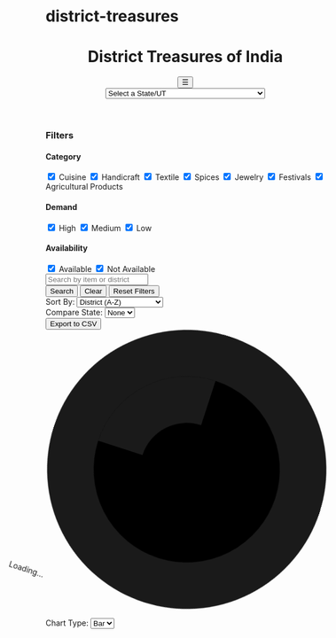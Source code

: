 # district-treasures 
<!DOCTYPE html>
<html lang="en">
<head>
  <meta charset="UTF-8" />
  <meta name="viewport" content="width=device-width, initial-scale=1.0" />
  <title>District Treasures of India</title>
  <script src="https://cdn.jsdelivr.net/npm/chart.js"></script>
  <script src="https://cdn.tailwindcss.com"></script>
  <style>
    .card {
      transition: transform 0.3s ease, box-shadow 0.3s ease;
    }
    .card:hover {
      transform: translateY(-5px);
      box-shadow: 0 10px 15px rgba(0, 0, 0, 0.1);
    }
    .modal {
      transform: scale(0.7);
      opacity: 0;
      transition: transform 0.3s ease, opacity 0.3s ease;
    }
    .modal.show {
      transform: scale(1);
      opacity: 1;
    }
    .overlay {
      opacity: 0;
      transition: opacity 0.3s ease;
    }
    .overlay.show {
      opacity: 0.7;
    }
    .loading {
      animation: spin 1s linear infinite;
    }
    @keyframes spin {
      0% { transform: rotate(0deg); }
      100% { transform: rotate(360deg); }
    }
    .card-img, .modal-img {
      position: relative;
      display: block;
    }
    .img-fallback {
      display: none;
      text-align: center;
      color: #666;
      font-size: 0.875rem;
      background: #f3f4f6;
      height: 100%;
      align-items: center;
      justify-content: center;
    }
    @media (max-width: 768px) {
      .sidebar {
        display: none;
      }
      .sidebar.show {
        display: block;
        position: fixed;
        top: 0;
        left: 0;
        height: 100%;
        z-index: 50;
        background: white;
        padding: 1rem;
        box-shadow: 2px 0 5px rgba(0, 0, 0, 0.1);
      }
      .hamburger {
        display: block;
      }
    }
  </style>
</head>
<body class="bg-gray-100 font-sans">
  <header class="bg-gradient-to-r from-blue-600 to-indigo-600 text-white p-6 shadow-md">
    <div class="container mx-auto flex justify-between items-center">
      <h1 class="text-3xl font-bold">District Treasures of India</h1>
      <button class="hamburger md:hidden text-white text-2xl" onclick="toggleSidebar()">☰</button>
    </div>
    <div class="container mx-auto mt-4">
      <select id="stateSelect" class="w-full md:w-1/3 p-3 rounded-lg bg-white text-gray-800 border border-gray-300 focus:outline-none focus:ring-2 focus:ring-blue-500" aria-label="Select a state or union territory">
        <option value="">Select a State/UT</option>
        <option value="Andhra Pradesh">Andhra Pradesh</option>
        <option value="Arunachal Pradesh">Arunachal Pradesh</option>
        <option value="Assam">Assam</option>
        <option value="Bihar">Bihar</option>
        <option value="Chhattisgarh">Chhattisgarh</option>
        <option value="Goa">Goa</option>
        <option value="Gujarat">Gujarat</option>
        <option value="Haryana">Haryana</option>
        <option value="Himachal Pradesh">Himachal Pradesh</option>
        <option value="Jharkhand">Jharkhand</option>
        <option value="Karnataka">Karnataka</option>
        <option value="Kerala">Kerala</option>
        <option value="Madhya Pradesh">Madhya Pradesh</option>
        <option value="Maharashtra">Maharashtra</option>
        <option value="Manipur">Manipur</option>
        <option value="Meghalaya">Meghalaya</option>
        <option value="Mizoram">Mizoram</option>
        <option value="Nagaland">Nagaland</option>
        <option value="Odisha">Odisha</option>
        <option value="Punjab">Punjab</option>
        <option value="Rajasthan">Rajasthan</option>
        <option value="Sikkim">Sikkim</option>
        <option value="Tamil Nadu">Tamil Nadu</option>
        <option value="Telangana">Telangana</option>
        <option value="Tripura">Tripura</option>
        <option value="Uttar Pradesh">Uttar Pradesh</option>
        <option value="Uttarakhand">Uttarakhand</option>
        <option value="West Bengal">West Bengal</option>
        <option value="Andaman and Nicobar Islands">Andaman and Nicobar Islands</option>
        <option value="Chandigarh">Chandigarh</option>
        <option value="Dadra and Nagar Haveli and Daman and Diu">Dadra and Nagar Haveli and Daman and Diu</option>
        <option value="Delhi">Delhi</option>
        <option value="Jammu and Kashmir">Jammu and Kashmir</option>
        <option value="Ladakh">Ladakh</option>
        <option value="Lakshadweep">Lakshadweep</option>
        <option value="Puducherry">Puducherry</option>
      </select>
    </div>
  </header>
  <div class="container mx-auto flex flex-col md:flex-row mt-6 gap-6">
    <aside class="sidebar w-full md:w-1/4 bg-white p-6 rounded-lg shadow-md">
      <h3 class="text-xl font-semibold mb-4">Filters</h3>
      <div class="mb-4">
        <h4 class="font-semibold mb-2">Category</h4>
        <label class="block mb-2"><input type="checkbox" class="filter-category accent-blue-500" value="Cuisine" checked aria-label="Filter by Cuisine" /> Cuisine</label>
        <label class="block mb-2"><input type="checkbox" class="filter-category accent-blue-500" value="Handicraft" checked aria-label="Filter by Handicraft" /> Handicraft</label>
        <label class="block mb-2"><input type="checkbox" class="filter-category accent-blue-500" value="Textile" checked aria-label="Filter by Textile" /> Textile</label>
        <label class="block mb-2"><input type="checkbox" class="filter-category accent-blue-500" value="Spices" checked aria-label="Filter by Spices" /> Spices</label>
        <label class="block mb-2"><input type="checkbox" class="filter-category accent-blue-500" value="Jewelry" checked aria-label="Filter by Jewelry" /> Jewelry</label>
        <label class="block mb-2"><input type="checkbox" class="filter-category accent-blue-500" value="Festivals" checked aria-label="Filter by Festivals" /> Festivals</label>
        <label class="block mb-2"><input type="checkbox" class="filter-category accent-blue-500" value="Agricultural Products" checked aria-label="Filter by Agricultural Products" /> Agricultural Products</label>
      </div>
      <div class="mb-4">
        <h4 class="font-semibold mb-2">Demand</h4>
        <label class="block mb-2"><input type="checkbox" class="filter-demand accent-blue-500" value="High" checked aria-label="Filter by High Demand" /> High</label>
        <label class="block mb-2"><input type="checkbox" class="filter-demand accent-blue-500" value="Medium" checked aria-label="Filter by Medium Demand" /> Medium</label>
        <label class="block mb-2"><input type="checkbox" class="filter-demand accent-blue-500" value="Low" checked aria-label="Filter by Low Demand" /> Low</label>
      </div>
      <div class="mb-4">
        <h4 class="font-semibold mb-2">Availability</h4>
        <label class="block mb-2"><input type="checkbox" class="filter-availability accent-blue-500" value="Available" checked aria-label="Filter by Available" /> Available</label>
        <label class="block mb-2"><input type="checkbox" class="filter-availability accent-blue-500" value="Not Available" checked aria-label="Filter by Not Available" /> Not Available</label>
      </div>
      <div class="search-container mt-4">
        <input type="text" id="searchInput" class="w-full p-3 border rounded-lg focus:outline-none focus:ring-2 focus:ring-blue-500" placeholder="Search by item or district" aria-label="Search for items or districts" />
        <div class="flex gap-2 mt-2">
          <button onclick="updateDisplay()" class="bg-blue-500 text-white p-2 rounded-lg hover:bg-blue-600">Search</button>
          <button onclick="clearSearch()" class="bg-gray-500 text-white p-2 rounded-lg hover:bg-gray-600">Clear</button>
          <button onclick="resetFilters()" class="bg-gray-500 text-white p-2 rounded-lg hover:bg-gray-600">Reset Filters</button>
        </div>
      </div>
      <div class="sort-container mt-4">
        <label for="sortSelect" class="font-semibold">Sort By:</label>
        <select id="sortSelect" class="w-full p-2 border rounded-lg focus:outline-none focus:ring-2 focus:ring-blue-500" aria-label="Sort items">
          <option value="district-asc">District (A-Z)</option>
          <option value="district-desc">District (Z-A)</option>
          <option value="item-asc">Item (A-Z)</option>
          <option value="item-desc">Item (Z-A)</option>
          <option value="demand-desc">Demand (High to Low)</option>
          <option value="demand-asc">Demand (Low to High)</option>
        </select>
      </div>
      <div class="compare-container mt-4">
        <label for="compareSelect" class="font-semibold">Compare State:</label>
        <select id="compareSelect" class="w-full p-2 border rounded-lg focus:outline-none focus:ring-2 focus:ring-blue-500" aria-label="Select a state to compare">
          <option value="">None</option>
        </select>
      </div>
      <button onclick="exportToCSV()" class="bg-green-500 text-white p-2 rounded-lg mt-4 w-full hover:bg-green-600">Export to CSV</button>
    </aside>
    <main class="main w-full md:w-3/4 bg-white p-6 rounded-lg shadow-md" id="districtContainer" aria-live="polite">
      <div class="loading hidden text-blue-500 text-center" id="loadingSpinner">
        <svg class="inline-block w-8 h-8 animate-spin" viewBox="0 0 24 24">
          <circle class="opacity-25" cx="12" cy="12" r="10" stroke="currentColor" stroke-width="4"></circle>
          <path class="opacity-75" fill="currentColor" d="M4 12a8 8 0 018-8v4a4 4 0 00-4 4H4z"></path>
        </svg>
        Loading...
      </div>
      <div class="chart-type-container mb-4">
        <label for="chartTypeSelect" class="font-semibold">Chart Type:</label>
        <select id="chartTypeSelect" class="p-2 border rounded-lg focus:outline-none focus:ring-2 focus:ring-blue-500" aria-label="Select chart type">
          <option value="bar">Bar</option>
          <option value="pie">Pie</option>
        </select>
      </div>
      <div class="flex flex-col md:flex-row gap-4 mb-6">
        <canvas id="demandChart" class="max-w-md"></canvas>
        <canvas id="categoryChart" class="max-w-md"></canvas>
      </div>
      <div id="cardContainer" class="grid grid-cols-1 sm:grid-cols-2 lg:grid-cols-3 gap-4"></div>
    </main>
  </div>
  <div class="overlay fixed inset-0 bg-black opacity-0 hidden" id="modalOverlay"></div>
  <div id="modal" class="modal fixed top-1/2 left-1/2 -translate-x-1/2 -translate-y-1/2 bg-white p-6 rounded-lg shadow-xl w-11/12 md:w-1/3 hidden" role="dialog" aria-labelledby="modalDistrict" aria-modal="true">
    <h3 id="modalDistrict" class="text-xl font-semibold"></h3>
    <div class="modal-img mt-2 w-full h-48 rounded-lg">
      <img id="modalImage" class="w-full h-full object-cover rounded-lg" alt="" onerror="this.classList.add('hidden'); this.nextElementSibling.classList.add('flex')" />
      <div class="img-fallback hidden h-full">Image not available</div>
    </div>
    <p id="modalItem" class="mt-2"></p>
    <p id="modalCategory" class="mt-2"></p>
    <p id="modalDemand" class="mt-2"></p>
    <p id="modalAvailability" class="mt-2"></p>
    <button onclick="closeModal()" class="bg-blue-500 text-white p-2 rounded-lg mt-4 w-full hover:bg-blue-600 focus:ring-2 focus:ring-blue-500" aria-label="Close modal">Close</button>
  </div>

  <script>
    const data = {
      "Andhra Pradesh": [
        { district: "Visakhapatnam", item: "Araku Coffee", category: "Cuisine", demand: "High", available: true, image: "https://images.pexels.com/photos/312418/pexels-photo-312418.jpeg" },
        { district: "Krishna", item: "Kalamkari Fabric", category: "Textile", demand: "Medium", available: true, image: "https://upload.wikimedia.org/wikipedia/commons/9/9a/Kalamkari_fabric.jpg" },
        { district: "Guntur", item: "Guntur Chilli", category: "Spices", demand: "High", available: true, image: "https://images.pexels.com/photos/6849156/pexels-photo-6849156.jpeg" },
        { district: "East Godavari", item: "Pochampally Saree", category: "Textile", demand: "Medium", available: true, image: "https://upload.wikimedia.org/wikipedia/commons/0/0b/Pochampally_Saree.jpg" },
        { district: "Chittoor", item: "Mango", category: "Agricultural Products", demand: "High", available: true, image: "https://images.pexels.com/photos/2294471/pexels-photo-2294471.jpeg" }
      ],
      "Arunachal Pradesh": [
        { district: "Tawang", item: "Tawang Handwoven Carpets", category: "Textile", demand: "Low", available: true, image: "https://images.pexels.com/photos/5998096/pexels-photo-5998096.jpeg" },
        { district: "West Kameng", item: "Arunachali Yak Churpi", category: "Cuisine", demand: "Medium", available: true, image: "https://images.pexels.com/photos/3738730/pexels-photo-3738730.jpeg" }
      ],
      "Assam": [
        { district: "Kamrup", item: "Assam Tea", category: "Agricultural Products", demand: "High", available: true, image: "https://images.pexels.com/photos/230477/pexels-photo-230477.jpeg" },
        { district: "Sivasagar", item: "Muga Silk", category: "Textile", demand: "High", available: true, image: "https://upload.wikimedia.org/wikipedia/commons/8/8e/Muga_silk_saree.jpg" },
        { district: "Dibrugarh", item: "Bihu Festival", category: "Festivals", demand: "Medium", available: true, image: "https://images.pexels.com/photos/3183186/pexels-photo-3183186.jpeg" },
        { district: "Sonitpur", item: "Asharikandi Terracotta", category: "Handicraft", demand: "Medium", available: true, image: "https://images.pexels.com/photos/3772777/pexels-photo-3772777.jpeg" }
      ],
      "Bihar": [
        { district: "Madhubani", item: "Madhubani Painting", category: "Handicraft", demand: "High", available: true, image: "https://upload.wikimedia.org/wikipedia/commons/8/82/Madhubani_painting.jpg" },
        { district: "Patna", item: "Sattu", category: "Cuisine", demand: "Medium", available: true, image: "https://images.pexels.com/photos/3738730/pexels-photo-3738730.jpeg" },
        { district: "Bhagalpur", item: "Bhagalpur Silk", category: "Textile", demand: "Medium", available: true, image: "https://upload.wikimedia.org/wikipedia/commons/2/2f/Bhagalpur_silk.jpg" }
      ],
      "Chhattisgarh": [
        { district: "Bastar", item: "Bastar Iron Craft", category: "Handicraft", demand: "Medium", available: true, image: "https://images.pexels.com/photos/3772777/pexels-photo-3772777.jpeg" },
        { district: "Raipur", item: "Kosa Silk", category: "Textile", demand: "High", available: true, image: "https://upload.wikimedia.org/wikipedia/commons/4/4c/Kosa_silk_saree.jpg" },
        { district: "Korba", item: "Jeeraphool Rice", category: "Agricultural Products", demand: "Medium", available: true, image: "https://images.pexels.com/photos/2294471/pexels-photo-2294471.jpeg" }
      ],
      "Goa": [
        { district: "North Goa", item: "Feni", category: "Cuisine", demand: "High", available: true, image: "https://images.pexels.com/photos/3738730/pexels-photo-3738730.jpeg" },
        { district: "South Goa", item: "Carnival Festival", category: "Festivals", demand: "Medium", available: true, image: "https://images.pexels.com/photos/3183186/pexels-photo-3183186.jpeg" }
      ],
      "Gujarat": [
        { district: "Kutch", item: "Kutchi Embroidery", category: "Textile", demand: "High", available: true, image: "https://upload.wikimedia.org/wikipedia/commons/2/2a/Kutchi_embroidery.jpg" },
        { district: "Ahmedabad", item: "Dhal Garam", category: "Cuisine", demand: "Medium", available: true, image: "https://images.pexels.com/photos/3738730/pexels-photo-3738730.jpeg" },
        { district: "Surat", item: "Zari Work", category: "Textile", demand: "High", available: true, image: "https://images.pexels.com/photos/5998096/pexels-photo-5998096.jpeg" },
        { district: "Jamnagar", item: "Bandhani", category: "Textile", demand: "High", available: true, image: "https://upload.wikimedia.org/wikipedia/commons/3/3f/Bandhani_saree.jpg" }
      ],
      "Haryana": [
        { district: "Kurukshetra", item: "Phulkari Embroidery", category: "Textile", demand: "Medium", available: true, image: "https://upload.wikimedia.org/wikipedia/commons/5/5d/Phulkari_embroidery.jpg" },
        { district: "Gurugram", item: "Jalebi", category: "Cuisine", demand: "High", available: true, image: "https://images.pexels.com/photos/3738730/pexels-photo-3738730.jpeg" },
        { district: "Faridabad", item: "Brassware", category: "Handicraft", demand: "Medium", available: true, image: "https://images.pexels.com/photos/3772777/pexels-photo-3772777.jpeg" }
      ],
      "Himachal Pradesh": [
        { district: "Kullu", item: "Kullu Shawl", category: "Textile", demand: "High", available: true, image: "https://upload.wikimedia.org/wikipedia/commons/6/6b/Kullu_shawl.jpg" },
        { district: "Shimla", item: "Apple", category: "Agricultural Products", demand: "High", available: true, image: "https://images.pexels.com/photos/2294471/pexels-photo-2294471.jpeg" },
        { district: "Kangra", item: "Kangra Tea", category: "Agricultural Products", demand: "Medium", available: true, image: "https://images.pexels.com/photos/230477/pexels-photo-230477.jpeg" }
      ],
      "Jharkhand": [
        { district: "Ranchi", item: "Sohrai Painting", category: "Handicraft", demand: "Medium", available: true, image: "https://images.pexels.com/photos/3772777/pexels-photo-3772777.jpeg" },
        { district: "East Singhbhum", item: "Tussar Silk", category: "Textile", demand: "High", available: true, image: "https://upload.wikimedia.org/wikipedia/commons/7/7a/Tussar_silk.jpg" }
      ],
      "Karnataka": [
        { district: "Mysore", item: "Mysore Silk", category: "Textile", demand: "High", available: true, image: "https://upload.wikimedia.org/wikipedia/commons/9/9e/Mysore_silk_saree.jpg" },
        { district: "Bangalore", item: "Filter Coffee", category: "Cuisine", demand: "High", available: true, image: "https://images.pexels.com/photos/312418/pexels-photo-312418.jpeg" },
        { district: "Udupi", item: "Udupi Masala", category: "Spices", demand: "Medium", available: true, image: "https://images.pexels.com/photos/6849156/pexels-photo-6849156.jpeg" },
        { district: "Dharwad", item: "Dharwad Peda", category: "Cuisine", demand: "High", available: true, image: "https://images.pexels.com/photos/3738730/pexels-photo-3738730.jpeg" }
      ],
      "Kerala": [
        { district: "Alappuzha", item: "Coir Mats", category: "Handicraft", demand: "Medium", available: true, image: "https://images.pexels.com/photos/3772777/pexels-photo-3772777.jpeg" },
        { district: "Kottayam", item: "Kerala Banana Chips", category: "Cuisine", demand: "High", available: true, image: "https://images.pexels.com/photos/3738730/pexels-photo-3738730.jpeg" },
        { district: "Thrissur", item: "Onam Festival", category: "Festivals", demand: "High", available: true, image: "https://images.pexels.com/photos/3183186/pexels-photo-3183186.jpeg" },
        { district: "Ernakulam", item: "Pokkali Rice", category: "Agricultural Products", demand: "Medium", available: true, image: "https://images.pexels.com/photos/2294471/pexels-photo-2294471.jpeg" }
      ],
      "Madhya Pradesh": [
        { district: "Chanderi", item: "Chanderi Saree", category: "Textile", demand: "High", available: true, image: "https://upload.wikimedia.org/wikipedia/commons/1/1f/Chanderi_saree.jpg" },
        { district: "Bhopal", item: "Zari Zardozi", category: "Handicraft", demand: "Medium", available: true, image: "https://images.pexels.com/photos/3772777/pexels-photo-3772777.jpeg" },
        { district: "Indore", item: "Leather Toys", category: "Handicraft", demand: "Medium", available: true, image: "https://images.pexels.com/photos/3772777/pexels-photo-3772777.jpeg" }
      ],
      "Maharashtra": [
        { district: "Kolhapur", item: "Kolhapuri Chappal", category: "Handicraft", demand: "High", available: true, image: "https://upload.wikimedia.org/wikipedia/commons/2/2c/Kolhapuri_chappal.jpg" },
        { district: "Pune", item: "Vada Pav", category: "Cuisine", demand: "High", available: true, image: "https://images.pexels.com/photos/3738730/pexels-photo-3738730.jpeg" },
        { district: "Nagpur", item: "Orange", category: "Agricultural Products", demand: "High", available: true, image: "https://images.pexels.com/photos/2294471/pexels-photo-2294471.jpeg" },
        { district: "Nashik", item: "Grapes", category: "Agricultural Products", demand: "High", available: true, image: "https://images.pexels.com/photos/2294471/pexels-photo-2294471.jpeg" },
        { district: "Raigad", item: "Alibag White Onion", category: "Agricultural Products", demand: "Medium", available: true, image: "https://images.pexels.com/photos/2294471/pexels-photo-2294471.jpeg" }
      ],
      "Manipur": [
        { district: "Imphal East", item: "Manipuri Dance", category: "Festivals", demand: "Medium", available: true, image: "https://images.pexels.com/photos/3183186/pexels-photo-3183186.jpeg" },
        { district: "Imphal West", item: "Phanek", category: "Textile", demand: "Medium", available: true, image: "https://upload.wikimedia.org/wikipedia/commons/4/4e/Manipuri_phanek.jpg" },
        { district: "Chandel", item: "Kachai Lemon", category: "Agricultural Products", demand: "Medium", available: true, image: "https://images.pexels.com/photos/2294471/pexels-photo-2294471.jpeg" }
      ],
      "Meghalaya": [
        { district: "East Khasi Hills", item: "Khasi Bamboo Craft", category: "Handicraft", demand: "Medium", available: true, image: "https://images.pexels.com/photos/3772777/pexels-photo-3772777.jpeg" },
        { district: "Shillong", item: "Pineapple", category: "Agricultural Products", demand: "High", available: true, image: "https://images.pexels.com/photos/2294471/pexels-photo-2294471.jpeg" }
      ],
      "Mizoram": [
        { district: "Aizawl", item: "Mizo Puan", category: "Textile", demand: "Medium", available: true, image: "https://images.pexels.com/photos/5998096/pexels-photo-5998096.jpeg" },
        { district: "Lunglei", item: "Bamboo Products", category: "Handicraft", demand: "Low", available: true, image: "https://images.pexels.com/photos/3772777/pexels-photo-3772777.jpeg" }
      ],
      "Nagaland": [
        { district: "Kohima", item: "Naga Shawl", category: "Textile", demand: "High", available: true, image: "https://upload.wikimedia.org/wikipedia/commons/9/9f/Naga_shawl.jpg" },
        { district: "Dimapur", item: "Hornbill Festival", category: "Festivals", demand: "High", available: true, image: "https://images.pexels.com/photos/3183186/pexels-photo-3183186.jpeg" }
      ],
      "Odisha": [
        { district: "Cuttack", item: "Silver Filigree", category: "Handicraft", demand: "Medium", available: true, image: "https://upload.wikimedia.org/wikipedia/commons/5/5a/Cuttack_silver_filigree.jpg" },
        { district: "Puri", item: "Rath Yatra", category: "Festivals", demand: "High", available: true, image: "https://images.pexels.com/photos/3183186/pexels-photo-3183186.jpeg" },
        { district: "Mayurbhanj", item: "Similipal Kai Chutney", category: "Cuisine", demand: "Medium", available: true, image: "https://images.pexels.com/photos/3738730/pexels-photo-3738730.jpeg" },
        { district: "Rayagada", item: "Dongria Kondh Shawl", category: "Textile", demand: "Medium", available: true, image: "https://images.pexels.com/photos/5998096/pexels-photo-5998096.jpeg" }
      ],
      "Punjab": [
        { district: "Amritsar", item: "Amritsari Kulcha", category: "Cuisine", demand: "High", available: true, image: "https://images.pexels.com/photos/3738730/pexels-photo-3738730.jpeg" },
        { district: "Ludhiana", item: "Phulkari", category: "Textile", demand: "High", available: true, image: "https://upload.wikimedia.org/wikipedia/commons/5/5d/Phulkari_embroidery.jpg" },
        { district: "Patiala", item: "Patiala Jutti", category: "Handicraft", demand: "Medium", available: true, image: "https://upload.wikimedia.org/wikipedia/commons/3/3e/Patiala_jutti.jpg" }
      ],
      "Rajasthan": [
        { district: "Jaipur", item: "Blue Pottery", category: "Handicraft", demand: "High", available: true, image: "https://upload.wikimedia.org/wikipedia/commons/7/7b/Blue_pottery_jaipur.jpg" },
        { district: "Udaipur", item: "Lac Bangles", category: "Jewelry", demand: "Medium", available: true, image: "https://images.pexels.com/photos/3772777/pexels-photo-3772777.jpeg" },
        { district: "Jodhpur", item: "Mojari", category: "Handicraft", demand: "Medium", available: true, image: "https://upload.wikimedia.org/wikipedia/commons/2/2d/Jodhpur_mojari.jpg" },
        { district: "Bikaner", item: "Bikaneri Bhujia", category: "Cuisine", demand: "High", available: true, image: "https://images.pexels.com/photos/3738730/pexels-photo-3738730.jpeg" }
      ],
      "Sikkim": [
        { district: "Gangtok", item: "Sikkim Tea", category: "Agricultural Products", demand: "Medium", available: true, image: "https://images.pexels.com/photos/230477/pexels-photo-230477.jpeg" },
        { district: "Namchi", item: "Thangka Painting", category: "Handicraft", demand: "Low", available: true, image: "https://upload.wikimedia.org/wikipedia/commons/1/1e/Thangka_painting.jpg" }
      ],
      "Tamil Nadu": [
        { district: "Kancheepuram", item: "Kanchipuram Silk", category: "Textile", demand: "High", available: true, image: "https://upload.wikimedia.org/wikipedia/commons/4/4a/Kanchipuram_silk_saree.jpg" },
        { district: "Madurai", item: "Jasmine Flowers", category: "Agricultural Products", demand: "High", available: true, image: "https://images.pexels.com/photos/2294471/pexels-photo-2294471.jpeg" },
        { district: "Chennai", item: "Pongal Festival", category: "Festivals", demand: "High", available: true, image: "https://images.pexels.com/photos/3183186/pexels-photo-3183186.jpeg" },
        { district: "Thanjavur", item: "Thanjavur Painting", category: "Handicraft", demand: "Medium", available: true, image: "https://upload.wikimedia.org/wikipedia/commons/6/6f/Thanjavur_painting.jpg" }
      ],
      "Telangana": [
        { district: "Hyderabad", item: "Hyderabadi Biryani", category: "Cuisine", demand: "High", available: true, image: "https://images.pexels.com/photos/3738730/pexels-photo-3738730.jpeg" },
        { district: "Warangal", item: "Pembarthi Metal Craft", category: "Handicraft", demand: "Medium", available: true, image: "https://images.pexels.com/photos/3772777/pexels-photo-3772777.jpeg" },
        { district: "Nizamabad", item: "Tandur Redgram", category: "Agricultural Products", demand: "Medium", available: true, image: "https://images.pexels.com/photos/2294471/pexels-photo-2294471.jpeg" }
      ],
      "Tripura": [
        { district: "Agartala", item: "Bamboo Handicrafts", category: "Handicraft", demand: "Medium", available: true, image: "https://images.pexels.com/photos/3772777/pexels-photo-3772777.jpeg" },
        { district: "Udaipur", item: "Tripuri Risa", category: "Textile", demand: "Low", available: true, image: "https://images.pexels.com/photos/5998096/pexels-photo-5998096.jpeg" }
      ],
      "Uttar Pradesh": [
        { district: "Varanasi", item: "Banarasi Saree", category: "Textile", demand: "High", available: true, image: "https://upload.wikimedia.org/wikipedia/commons/5/5e/Banarasi_saree.jpg" },
        { district: "Lucknow", item: "Chikankari Embroidery", category: "Textile", demand: "High", available: true, image: "https://upload.wikimedia.org/wikipedia/commons/8/8c/Chikankari_embroidery.jpg" },
        { district: "Agra", item: "Marble Inlay", category: "Handicraft", demand: "Medium", available: true, image: "https://upload.wikimedia.org/wikipedia/commons/3/3a/Agra_marble_inlay.jpg" },
        { district: "Amroha", item: "Amroha Dholak", category: "Handicraft", demand: "Medium", available: true, image: "https://images.pexels.com/photos/3772777/pexels-photo-3772777.jpeg" },
        { district: "Banaras", item: "Banaras Thandai", category: "Cuisine", demand: "High", available: true, image: "https://images.pexels.com/photos/3738730/pexels-photo-3738730.jpeg" }
      ],
      "Uttarakhand": [
        { district: "Dehradun", item: "Basmati Rice", category: "Agricultural Products", demand: "High", available: true, image: "https://images.pexels.com/photos/2294471/pexels-photo-2294471.jpeg" },
        { district: "Almora", item: "Aipan Art", category: "Handicraft", demand: "Medium", available: true, image: "https://images.pexels.com/photos/3772777/pexels-photo-3772777.jpeg" }
      ],
      "West Bengal": [
        { district: "Darjeeling", item: "Darjeeling Tea", category: "Agricultural Products", demand: "High", available: true, image: "https://images.pexels.com/photos/230477/pexels-photo-230477.jpeg" },
        { district: "Kolkata", item: "Bengali Sweets", category: "Cuisine", demand: "High", available: true, image: "https://images.pexels.com/photos/3738730/pexels-photo-3738730.jpeg" },
        { district: "Murshidabad", item: "Baluchari Saree", category: "Textile", demand: "Medium", available: true, image: "https://upload.wikimedia.org/wikipedia/commons/9/9b/Baluchari_saree.jpg" },
        { district: "Bankura", item: "Bankura Terracotta", category: "Handicraft", demand: "Medium", available: true, image: "https://upload.wikimedia.org/wikipedia/commons/4/4e/Bankura_terracotta.jpg" }
      ],
      "Andaman and Nicobar Islands": [
        { district: "South Andaman", item: "Shell Crafts", category: "Handicraft", demand: "Medium", available: true, image: "https://images.pexels.com/photos/3772777/pexels-photo-3772777.jpeg" }
      ],
      "Chandigarh": [
        { district: "Chandigarh", item: "Punjabi Jutti", category: "Handicraft", demand: "Medium", available: true, image: "https://upload.wikimedia.org/wikipedia/commons/3/3e/Patiala_jutti.jpg" }
      ],
      "Dadra and Nagar Haveli and Daman and Diu": [
        { district: "Daman", item: "Leather Footwear", category: "Handicraft", demand: "Low", available: true, image: "https://images.pexels.com/photos/3772777/pexels-photo-3772777.jpeg" }
      ],
      "Delhi": [
        { district: "South Delhi", item: "Meenakari Jewelry", category: "Jewelry", demand: "High", available: true, image: "https://upload.wikimedia.org/wikipedia/commons/2/2f/Meenakari_jewelry.jpg" }
      ],
      "Jammu and Kashmir": [
        { district: "Srinagar", item: "Pashmina Shawl", category: "Textile", demand: "High", available: true, image: "https://upload.wikimedia.org/wikipedia/commons/7/7e/Pashmina_shawl.jpg" },
        { district: "Jammu", item: "Kashmiri Saffron", category: "Spices", demand: "High", available: true, image: "https://images.pexels.com/photos/6849156/pexels-photo-6849156.jpeg" },
        { district: "Kathua", item: "Basohli Painting", category: "Handicraft", demand: "Medium", available: true, image: "https://images.pexels.com/photos/3772777/pexels-photo-3772777.jpeg" }
      ],
      "Ladakh": [
        { district: "Leh", item: "Pashmina Wool", category: "Textile", demand: "Medium", available: true, image: "https://upload.wikimedia.org/wikipedia/commons/7/7e/Pashmina_shawl.jpg" },
        { district: "Kargil", item: "RaktseyKarpo Apricot", category: "Agricultural Products", demand: "Medium", available: true, image: "https://images.pexels.com/photos/2294471/pexels-photo-2294471.jpeg" }
      ],
      "Lakshadweep": [
        { district: "Kavaratti", item: "Coconut Shell Crafts", category: "Handicraft", demand: "Low", available: true, image: "https://images.pexels.com/photos/3772777/pexels-photo-3772777.jpeg" }
      ],
      "Puducherry": [
        { district: "Puducherry", item: "Pondicherry Pottery", category: "Handicraft", demand: "Medium", available: true, image: "https://images.pexels.com/photos/3772777/pexels-photo-3772777.jpeg" }
      ]
    };

    const stateSelect = document.getElementById("stateSelect");
    const districtContainer = document.getElementById("districtContainer");
    const cardContainer = document.getElementById("cardContainer");
    const categoryFilters = document.querySelectorAll(".filter-category");
    const demandFilters = document.querySelectorAll(".filter-demand");
    const availabilityFilters = document.querySelectorAll(".filter-availability");
    const searchInput = document.getElementById("searchInput");
    const sortSelect = document.getElementById("sortSelect");
    const chartTypeSelect = document.getElementById("chartTypeSelect");
    const compareSelect = document.getElementById("compareSelect");
    const modal = document.getElementById("modal");
    const modalOverlay = document.getElementById("modalOverlay");
    const loadingSpinner = document.getElementById("loadingSpinner");
    let demandChartInstance = null;
    let categoryChartInstance = null;
    let debounceTimeout;
    let cachedFilteredData = [];
    let isLoading = false;
    let lastIndex = 0;
    const itemsPerLoad = 6;

    // Populate compareSelect
    stateSelect.querySelectorAll("option").forEach(opt => {
      if (opt.value) {
        const option = document.createElement("option");
        option.value = opt.value;
        option.textContent = opt.textContent;
        compareSelect.appendChild(option);
      }
    });

    // Event Listeners
    stateSelect.addEventListener("change", () => updateDisplay(true));
    categoryFilters.forEach(f => f.addEventListener("change", () => updateDisplay(true)));
    demandFilters.forEach(f => f.addEventListener("change", () => updateDisplay(true)));
    availabilityFilters.forEach(f => f.addEventListener("change", () => updateDisplay(true)));
    searchInput.addEventListener("input", () => {
      clearTimeout(debounceTimeout);
      debounceTimeout = setTimeout(() => updateDisplay(true), 300);
    });
    sortSelect.addEventListener("change", () => updateDisplay(true));
    chartTypeSelect.addEventListener("change", () => updateDisplay(false));
    compareSelect.addEventListener("change", () => updateDisplay(false));

    // IntersectionObserver for Infinite Scroll
    const observer = new IntersectionObserver((entries) => {
      if (entries[0].isIntersecting && !isLoading && lastIndex < cachedFilteredData.length) {
        loadMoreItems();
      }
    }, { rootMargin: "100px" });

    function toggleSidebar() {
      const sidebar = document.querySelector(".sidebar");
      sidebar.classList.toggle("show");
    }

    function closeModal() {
      modal.classList.remove("show");
      modalOverlay.classList.remove("show");
      setTimeout(() => {
        modal.style.display = "none";
        modalOverlay.style.display = "none";
        stateSelect.focus();
      }, 300);
    }

    document.addEventListener("keydown", (e) => {
      if (e.key === "Escape" && modal.style.display === "block") {
        closeModal();
      }
    });

    modal.addEventListener("keydown", (e) => {
      if (e.key === "Tab") {
        e.preventDefault();
        modal.querySelector("button").focus();
      }
    });

    function clearSearch() {
      searchInput.value = "";
      categoryFilters.forEach(f => f.checked = true);
      demandFilters.forEach(f => f.checked = true);
      availabilityFilters.forEach(f => f.checked = true);
      sortSelect.value = "district-asc";
      chartTypeSelect.value = "bar";
      compareSelect.value = "";
      updateDisplay(true);
    }

    function resetFilters() {
      categoryFilters.forEach(f => f.checked = true);
      demandFilters.forEach(f => f.checked = true);
      availabilityFilters.forEach(f => f.checked = true);
      searchInput.value = "";
      sortSelect.value = "district-asc";
      chartTypeSelect.value = "bar";
      updateDisplay(true);
    }

    function exportToCSV() {
      if (!cachedFilteredData || cachedFilteredData.length === 0) {
        alert("No data to export!");
        return;
      }
      const csvRows = ["District,Item,Category,Demand,Availability"];
      cachedFilteredData.forEach(entry => {
        csvRows.push(`${entry.district},${entry.item},${entry.category},${entry.demand},${entry.available ? "Available" : "Not Available"}`);
      });
      const csv = csvRows.join("\n");
      const blob = new Blob([csv], { type: "text/csv" });
      const url = URL.createObjectURL(blob);
      const a = document.createElement("a");
      a.href = url;
      a.download = `treasures_${stateSelect.value || "all"}.csv`;
      a.click();
      URL.revokeObjectURL(url);
    }

    function loadMoreItems() {
      isLoading = true;
      loadingSpinner.classList.remove("hidden");
      setTimeout(() => {
        const fragment = document.createDocumentFragment();
        const endIndex = Math.min(lastIndex + itemsPerLoad, cachedFilteredData.length);
        const itemsToLoad = cachedFilteredData.slice(lastIndex, endIndex);
        
        itemsToLoad.forEach(entry => {
          const card = document.createElement("div");
          card.className = `card bg-white p-4 rounded-lg shadow-md border border-gray-200 ${entry.demand.toLowerCase()}`;
          card.tabIndex = 0;
          card.setAttribute("role", "button");
          card.setAttribute("aria-label", `View details for ${entry.item} in ${entry.district}`);
          card.innerHTML = `
            <div class="card-img w-full h-32 rounded-lg">
              <img src="${entry.image}" class="w-full h-full object-cover rounded-lg" alt="${entry.item}" onerror="this.classList.add('hidden'); this.nextElementSibling.classList.add('flex')" />
              <div class="img-fallback hidden h-full">Image not available</div>
            </div>
            <h3 class="text-lg font-semibold text-gray-800 mt-2">${entry.district}</h3>
            <p class="text-gray-600">${entry.item}</p>
            <div class="status flex gap-2 mt-2">
              <span class="px-2 py-1 rounded text-sm ${
                entry.demand === "High" ? "bg-green-100 text-green-800" :
                entry.demand === "Medium" ? "bg-yellow-100 text-yellow-800" :
                "bg-red-100 text-red-800"
              }">${entry.demand} Demand</span>
              <span class="px-2 py-1 rounded text-sm ${
                entry.available ? "bg-blue-100 text-blue-800" : "bg-red-100 text-red-800"
              }">${entry.available ? "Available" : "Not Available"}</span>
            </div>
          `;
          card.addEventListener("click", () => {
            document.getElementById("modalDistrict").textContent = entry.district;
            document.getElementById("modalImage").src = entry.image;
            document.getElementById("modalImage").alt = entry.item;
            document.getElementById("modalImage").classList.remove("hidden");
            document.getElementById("modalImage").nextElementSibling.classList.remove("flex");
            document.getElementById("modalItem").textContent = `Item: ${entry.item}`;
            document.getElementById("modalCategory").textContent = `Category: ${entry.category}`;
            document.getElementById("modalDemand").textContent = `Demand: ${entry.demand}`;
            document.getElementById("modalAvailability").textContent = `Availability: ${entry.available ? "Available" : "Not Available"}`;
            modal.style.display = "block";
            modalOverlay.style.display = "block";
            modal.classList.add("show");
            modalOverlay.classList.add("show");
            modal.querySelector("button").focus();
          });
          card.addEventListener("keypress", (e) => {
            if (e.key === "Enter" || e.key === " ") {
              card.click();
            }
          });
          fragment.appendChild(card);
        });

        cardContainer.appendChild(fragment);
        lastIndex = endIndex;
        isLoading = false;
        loadingSpinner.classList.add("hidden");

        // Observe the last card for infinite scroll
        const cards = cardContainer.querySelectorAll(".card");
        if (cards.length > 0) {
          observer.unobserve(cards[cards.length - 1]);
          observer.observe(cards[cards.length - 1]);
        }
      }, 300);
    }

    function updateDisplay(resetScroll = false) {
      const state = stateSelect.value;
      const compareState = compareSelect.value;
      const activeCategories = Array.from(categoryFilters).filter(f => f.checked).map(f => f.value);
      const activeDemands = Array.from(demandFilters).filter(f => f.checked).map(f => f.value);
      const activeAvailabilities = Array.from(availabilityFilters).filter(f => f.checked).map(f => f.value);
      const searchTerm = searchInput.value.toLowerCase();
      const chartType = chartTypeSelect.value;

      loadingSpinner.classList.remove("hidden");
      cardContainer.innerHTML = "";
      if (resetScroll) lastIndex = 0;

      setTimeout(() => {
        cachedFilteredData = state && data[state] ? data[state].filter(entry =>
          activeCategories.includes(entry.category) &&
          activeDemands.includes(entry.demand) &&
          activeAvailabilities.includes(entry.available ? "Available" : "Not Available") &&
          (entry.item.toLowerCase().includes(searchTerm) || entry.district.toLowerCase().includes(searchTerm))
        ) : [];

        const compareData = compareState && data[compareState] ? data[compareState].filter(entry =>
          activeCategories.includes(entry.category) &&
          activeDemands.includes(entry.demand) &&
          activeAvailabilities.includes(entry.available ? "Available" : "Not Available") &&
          (entry.item.toLowerCase().includes(searchTerm) || entry.district.toLowerCase().includes(searchTerm))
        ) : [];

        const chartData = compareState ? [...cachedFilteredData, ...compareData] : cachedFilteredData;

        const demandOrder = { High: 1, Medium: 2, Low: 3 };
        cachedFilteredData.sort((a, b) => {
          const sortOption = sortSelect.value;
          if (sortOption === "district-asc") return a.district.localeCompare(b.district);
          if (sortOption === "district-desc") return b.district.localeCompare(a.district);
          if (sortOption === "item-asc") return a.item.localeCompare(b.item);
          if (sortOption === "item-desc") return b.item.localeCompare(a.item);
          if (sortOption === "demand-desc") return demandOrder[a.demand] - demandOrder[b.demand];
          if (sortOption === "demand-asc") return demandOrder[b.demand] - demandOrder[a.demand];
          return 0;
        });

        // Render Charts
        if (demandChartInstance) demandChartInstance.destroy();
        if (categoryChartInstance) categoryChartInstance.destroy();

        const ctxDemand = document.getElementById("demandChart").getContext("2d");
        const ctxCategory = document.getElementById("categoryChart").getContext("2d");
        const demandCounts = { High: 0, Medium: 0, Low: 0 };
        const categoryCounts = {
          Cuisine: 0, Handicraft: 0, Textile: 0, Spices: 0,
          Jewelry: 0, Festivals: 0, "Agricultural Products": 0
        };

        chartData.forEach(entry => {
          demandCounts[entry.demand]++;
          categoryCounts[entry.category]++;
        });

        if (chartData.length === 0) {
          cardContainer.innerHTML = `<p class="text-gray-600 text-center">No results found for the selected filters or search term.</p>`;
          loadingSpinner.classList.add("hidden");
          return;
        }

        demandChartInstance = new Chart(ctxDemand, {
          type: chartType,
          data: {
            labels: compareState ? [`${state} High`, `${state} Medium`, `${state} Low`, `${compareState} High`, `${compareState} Medium`, `${compareState} Low`] : ["High", "Medium", "Low"],
            datasets: compareState ? [
              {
                label: state,
                data: [demandCounts.High / 2, demandCounts.Medium / 2, demandCounts.Low / 2],
                backgroundColor: ["#34d399", "#fcd34d", "#f87171"],
                borderColor: ["#059669", "#d97706", "#dc2626"],
                borderWidth: 1
              },
              {
                label: compareState,
                data: [demandCounts.High / 2, demandCounts.Medium / 2, demandCounts.Low / 2],
                backgroundColor: ["#6ee7b7", "#fef08a", "#fca5a5"],
                borderColor: ["#047857", "#b45309", "#b91c1c"],
                borderWidth: 1
              }
            ] : [{
              label: "Item Demand Levels",
              data: [demandCounts.High, demandCounts.Medium, demandCounts.Low],
              backgroundColor: ["#34d399", "#fcd34d", "#f87171"],
              borderColor: ["#059669", "#d97706", "#dc2626"],
              borderWidth: 1
            }]
          },
          options: {
            responsive: true,
            scales: chartType === "bar" ? {
              y: { beginAtZero: true, title: { display: true, text: "Number of Items" } },
              x: { title: { display: true, text: "Demand Level" } }
            } : {},
            plugins: {
              legend: { display: chartType === "pie" || compareState },
              title: { display: true, text: `Demand Levels in ${state}${compareState ? ` vs ${compareState}` : ""}` },
              tooltip: { enabled: true }
            }
          }
        });

        categoryChartInstance = new Chart(ctxCategory, {
          type: "pie",
          data: {
            labels: Object.keys(categoryCounts),
            datasets: [{
              label: "Category Distribution",
              data: Object.values(categoryCounts),
              backgroundColor: ["#34d399", "#fcd34d", "#f87171", "#60a5fa", "#a78bfa", "#f472b6", "#4ade80"],
              borderColor: ["#059669", "#d97706", "#dc2626", "#2563eb", "#7c3aed", "#db2777", "#16a34a"],
              borderWidth: 1
            }]
          },
          options: {
            responsive: true,
            plugins: {
              legend: { position: "top" },
              title: { display: true, text: `Category Distribution in ${state}${compareState ? ` vs ${compareState}` : ""}` },
              tooltip: { enabled: true }
            }
          }
        });

        // Load initial items
        loadMoreItems();

        // Show no state message
        if (!state) {
          cardContainer.innerHTML = `<p class="text-gray-600 text-center">Please select a state or union territory to view treasures.</p>`;
          loadingSpinner.classList.add("hidden");
        }
      }, 300);
    }

    window.onload = function() {
      stateSelect.value = "Maharashtra";
      updateDisplay(true);
    };
  </script>
</body>
</html>

